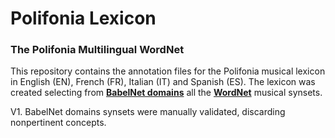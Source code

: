 # Polifonia Lexicon

### The Polifonia Multilingual WordNet

This repository contains the annotation files for the Polifonia musical lexicon in English (EN), French (FR), Italian (IT) and Spanish (ES). The lexicon was created selecting from **[BabelNet domains](http://lcl.uniroma1.it/babeldomains/)** all the **[WordNet](https://wordnet.princeton.edu)** musical synsets.

V1. BabelNet domains synsets were manually validated, discarding nonpertinent concepts.
